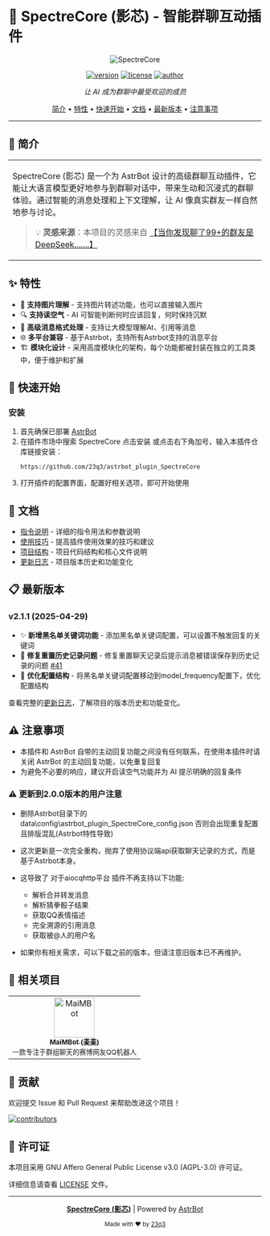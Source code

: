 # 🌟 SpectreCore (影芯) - 智能群聊互动插件

<div align="center">

![SpectreCore](https://avatars.githubusercontent.com/u/129108081?s=48&v=4)

[![version](https://img.shields.io/badge/version-v2.1.1-blue.svg?style=flat-square)](https://github.com/23q3/astrbot_plugin_SpectreCore)
[![license](https://img.shields.io/badge/license-AGPL--3.0-green.svg?style=flat-square)](LICENSE)
[![author](https://img.shields.io/badge/author-23q3-orange.svg?style=flat-square)](https://github.com/23q3)

*让 AI 成为群聊中最受欢迎的成员*

</div>

<p align="center">
  <a href="#-简介">简介</a> •
  <a href="#-特性">特性</a> •
  <a href="#-快速开始">快速开始</a> •
  <a href="#-文档">文档</a> •
  <a href="#-最新版本">最新版本</a> •
  <a href="#-注意事项">注意事项</a>
</p>

---

## 📝 简介

<table>
<tr>
<td>

SpectreCore (影芯) 是一个为 AstrBot 设计的高级群聊互动插件，它能让大语言模型更好地参与到群聊对话中，带来生动和沉浸式的群聊体验。通过智能的消息处理和上下文理解，让 AI 像真实群友一样自然地参与讨论。

> 💡 **灵感来源**：本项目的灵感来自 [【当你发现聊了99+的群友是DeepSeek.......】](https://www.bilibili.com/video/BV1amAneGE3P)

</td>
</tr>
</table>

## ✨ 特性

- 📸 **支持图片理解** - 支持图片转述功能，也可以直接输入图片
- 🔍 **支持读空气** - AI 可智能判断何时应该回复，何时保持沉默
- 📨 **高级消息格式处理** - 支持让大模型理解At、引用等消息
- 🌐 **多平台兼容** - 基于Astrbot，支持所有Astrbot支持的消息平台
- 🏗️ **模块化设计** - 采用高度模块化的架构，每个功能都被封装在独立的工具类中，便于维护和扩展

## 🚀 快速开始

### 安装

1. 首先确保已部署 [AstrBot](https://github.com/Soulter/AstrBot)
2. 在插件市场中搜索 SpectreCore 点击安装
   或点击右下角加号，输入本插件仓库链接安装：
   ```
   https://github.com/23q3/astrbot_plugin_SpectreCore
   ```
3. 打开插件的配置界面，配置好相关选项，即可开始使用

## 📖 文档

- [指令说明](./docs/commands.md) - 详细的指令用法和参数说明
- [使用技巧](./docs/tips.md) - 提高插件使用效果的技巧和建议
- [项目结构](./docs/structure.md) - 项目代码结构和核心文件说明
- [更新日志](./CHANGELOG.md) - 项目版本历史和功能变化

## 📋 最新版本

### v2.1.1 (2025-04-29)
- ✨ **新增黑名单关键词功能** - 添加黑名单关键词配置，可以设置不触发回复的关键词
- 🐛 **修复重置历史记录问题** - 修复重置聊天记录后提示消息被错误保存到历史记录的问题 [#41](https://github.com/23q3/astrbot_plugin_SpectreCore/issues/41)
- 🔧 **优化配置结构** - 将黑名单关键词配置移动到model_frequency配置下，优化配置结构

查看完整的[更新日志](./CHANGELOG.md)，了解项目的版本历史和功能变化。

## ⚠️ 注意事项

- 本插件和 AstrBot 自带的主动回复功能之间没有任何联系，在使用本插件时请关闭 AstrBot 的主动回复功能，以免重复回复
- 为避免不必要的响应，建议开启读空气功能并为 AI 提示明确的回复条件

### ⚠️ 更新到2.0.0版本的用户注意

- 删除Astrbot目录下的 data\config\astrbot_plugin_SpectreCore_config.json 否则会出现重复配置 且排版混乱(Astrbot特性导致) 
- 这次更新是一次完全重构，抛弃了使用协议端api获取聊天记录的方式，而是基于Astrbot本身。

- 这导致了 对于aiocqhttp平台 插件不再支持以下功能:
  - 解析合并转发消息
  - 解析猜拳骰子结果
  - 获取QQ表情描述
  - 完全溯源的引用消息
  - 获取被@人的用户名

- 如果你有相关需求，可以下载之前的版本，但请注意旧版本已不再维护。

## 🔗 相关项目

<div align="center">
<table>
<tr>
<td align="center">
<a href="https://github.com/SengokuCola/MaiMBot">
<img src="https://avatars.githubusercontent.com/u/25811392?s=48&v=4" width="80" alt="MaiMBot"><br>
<sub><b>MaiMBot (麦麦)</b></sub>
</a><br>
<sub>一款专注于群组聊天的赛博网友QQ机器人</sub>
</td>
</tr>
</table>
</div>

## 🤝 贡献

欢迎提交 Issue 和 Pull Request 来帮助改进这个项目！

[![contributors](https://contrib.rocks/image?repo=23q3/astrbot_plugin_SpectreCore)](https://github.com/23q3/astrbot_plugin_SpectreCore/graphs/contributors)

## 📄 许可证

本项目采用 GNU Affero General Public License v3.0 (AGPL-3.0) 许可证。

详细信息请查看 [LICENSE](LICENSE) 文件。

---

<div align="center">

**[SpectreCore (影芯)](https://github.com/23q3/astrbot_plugin_SpectreCore)** | Powered by [AstrBot](https://github.com/Soulter/AstrBot)

<sub>Made with ❤️ by [23q3](https://github.com/23q3)</sub>

</div>

